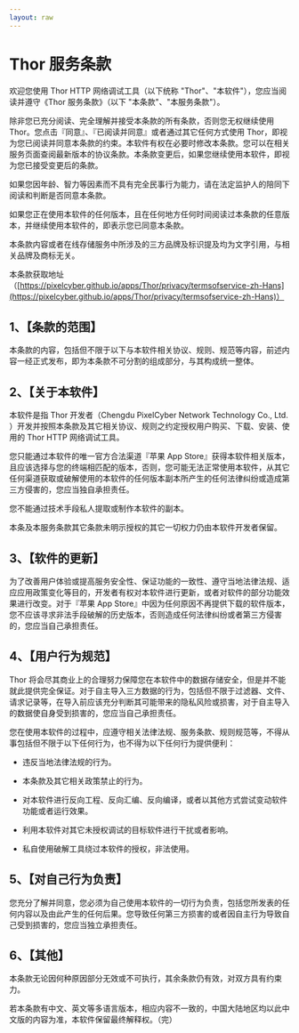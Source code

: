 ```yaml
---
layout: raw
---
```


# Thor 服务条款

欢迎您使用 Thor HTTP 网络调试工具（以下统称 "Thor"、"本软件"），您应当阅读并遵守《Thor 服务条款》（以下 "本条款"、"本服务条款"）。

除非您已充分阅读、完全理解并接受本条款的所有条款，否则您无权继续使用 Thor。您点击『同意』、『已阅读并同意』或者通过其它任何方式使用 Thor，即视为您已阅读并同意本条款的约束。本软件有权在必要时修改本条款。您可以在相关服务页面查阅最新版本的协议条款。本条款变更后，如果您继续使用本软件，即视为您已接受变更后的条款。

如果您因年龄、智力等因素而不具有完全民事行为能力，请在法定监护人的陪同下阅读和判断是否同意本条款。

如果您正在使用本软件的任何版本，且在任何地方任何时间阅读过本条款的任意版本，并继续使用本软件的，即表示您已同意本条款。

本条款内容或者在线存储服务中所涉及的三方品牌及标识提及均为文字引用，与相关品牌及商标无关。

本条款获取地址（[https://pixelcyber.github.io/apps/Thor/privacy/termsofservice-zh-Hans](https://pixelcyber.github.io/apps/Thor/privacy/termsofservice-zh-Hans)）


## 1、【条款的范围】

本条款的内容，包括但不限于以下与本软件相关协议、规则、规范等内容，前述内容一经正式发布，即为本条款不可分割的组成部分，与其构成统一整体。


## 2、【关于本软件】

本软件是指 Thor 开发者（Chengdu PixelCyber Network Technology Co., Ltd. ）开发并按照本条款及其它相关协议、规则之约定授权用户购买、下载、安装、使用的 Thor HTTP 网络调试工具。

您只能通过本软件的唯一官方合法渠道『苹果 App Store』获得本软件相关版本，且应该选择与您的终端相匹配的版本，否则，您可能无法正常使用本软件，从其它任何渠道获取或破解使用的本软件的任何版本副本所产生的任何法律纠纷或造成第三方侵害的，您应当独自承担责任。

您不能通过技术手段私人提取或制作本软件的副本。


本条及本服务条款其它条款未明示授权的其它一切权力仍由本软件开发者保留。


## 3、【软件的更新】

为了改善用户体验或提高服务安全性、保证功能的一致性、遵守当地法律法规、适应应用政策变化等目的，开发者有权对本软件进行更新，或者对软件的部分功能效果进行改变。对于『苹果 App Store』中因为任何原因不再提供下载的软件版本，您不应该寻求非法手段破解的历史版本，否则造成任何法律纠纷或者第三方侵害的，您应当自己承担责任。


## 4、【用户行为规范】

Thor 将会尽其商业上的合理努力保障您在本软件中的数据存储安全，但是并不能就此提供完全保证。对于自主导入三方数据的行为，包括但不限于过滤器、文件、请求记录等，在导入前应该充分判断其可能带来的隐私风险或损害，对于自主导入的数据使自身受到损害的，您应当自己承担责任。

您在使用本软件的过程中，应遵守相关法律法规、服务条款、规则规范等，不得从事包括但不限于以下任何行为，也不得为以下任何行为提供便利：

- 违反当地法律法规的行为。

- 本条款及其它相关政策禁止的行为。

- 对本软件进行反向工程、反向汇编、反向编译，或者以其他方式尝试变动软件功能或者运行效果。

- 利用本软件对其它未授权调试的目标软件进行干扰或者影响。

- 私自使用破解工具绕过本软件的授权，非法使用。


## 5、【对自己行为负责】

您充分了解并同意，您必须为自己使用本软件的一切行为负责，包括您所发表的任何内容以及由此产生的任何后果。您导致任何第三方损害的或者因自主行为导致自己受到损害的，您应当独立承担责任。


## 6、【其他】

本条款无论因何种原因部分无效或不可执行，其余条款仍有效，对双方具有约束力。

若本条款有中文、英文等多语言版本，相应内容不一致的，中国大陆地区均以此中文版的内容为准，本软件保留最终解释权。（完）
